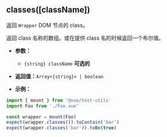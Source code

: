 ## classes([className])

返回 `Wrapper` DOM 节点的 class。

返回 class 名称的数组。或在提供 class 名的时候返回一个布尔值。

- **参数：**
  - `{string} className`  **可选的**

- **返回值：**`Array<{string}> | boolean`

- **示例：**

```js
import { mount } from '@vue/test-utils'
import Foo from './Foo.vue'

const wrapper = mount(Foo)
expect(wrapper.classes()).toContain('bar')
expect(wrapper.classes('bar')).toBe(true)
```
